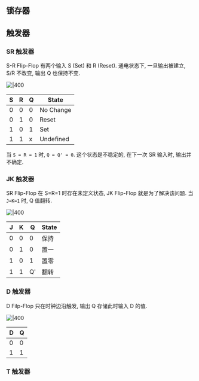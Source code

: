 ## 锁存器 


## 触发器

### SR 触发器

S-R Flip-Flop 有两个输入 S (Set) 和 R (Reset). 通电状态下, 一旦输出被建立, S/R 不改变, 输出 Q 也保持不变.

![|400](../../attach/Pasted%20image%2020250320160726.png)

| S   | R   | Q   | State     |
| --- | --- | --- | --------- |
| 0   | 0   | 0   | No Change |
| 0   | 1   | 0   | Reset     |
| 1   | 0   | 1   | Set       |
| 1   | 1   | x   | Undefined          |

当 `S = R = 1` 时, `Q = Q' = 0`. 这个状态是不稳定的, 在下一次 SR 输入时, 输出并不确定.

### JK 触发器

SR Flip-Flop 在 S=R=1 时存在未定义状态, JK Flip-Flop 就是为了解决该问题. 当 `J=K=1` 时, Q 值翻转.

![|400](../../attach/Pasted%20image%2020250320161839.png)

| J   | K   | Q      | State     |
| --- | --- | ------ | --------- |
| 0   | 0   | 0      | 保持 |
| 0   | 1   | 0      | 置一     |
| 1   | 0   | 1      | 置零       |
| 1   | 1   | Q' | 翻转          |

### D 触发器

D Filp-Flop 只在时钟边沿触发, 输出 Q 存储此时输入 D 的值.

![|400](../../attach/Pasted%20image%2020250320162234.png)

| D   | Q   |
| --- | --- |
| 0   | 0   |
| 1    |    1 |

### T 触发器

